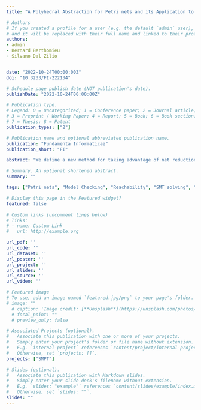 ```yaml
---
title: "A Polyhedral Abstraction for Petri nets and its Application to SMT-Based Model Checking"

# Authors
# If you created a profile for a user (e.g. the default `admin` user), write the username (folder name) here 
# and it will be replaced with their full name and linked to their profile.
authors:
- admin
- Bernard Berthomieu
- Silvano Dal Zilio


date: "2022-10-24T00:00:00Z"
doi: "10.3233/FI-222134"

# Schedule page publish date (NOT publication's date).
publishDate: "2022-10-24T00:00:00Z"

# Publication type.
# Legend: 0 = Uncategorized; 1 = Conference paper; 2 = Journal article;
# 3 = Preprint / Working Paper; 4 = Report; 5 = Book; 6 = Book section;
# 7 = Thesis; 8 = Patent
publication_types: ["2"]

# Publication name and optional abbreviated publication name.
publication: "Fundamenta Informaticae"
publication_short: "FI"

abstract: "We define a new method for taking advantage of net reductions in combination with a SMT-based model checker. Our approach consists in transforming a reachability problem about some Petri net, into the verification of an updated reachability property on a reduced version of this net. This method relies on a new state space abstraction based on systems of constraints, called polyhedral abstraction. We prove the correctness of this method using a new notion of equivalence between nets. We provide a complete framework to define and check the correctness of equivalence judgements; prove that this relation is a congruence; and give examples of basic equivalence relations that derive from structural reductions. Our approach has been implemented in a tool, named SMPT, that provides two main procedures: Bounded Model Checking (BMC) and Property Directed Reachability (PDR). Each procedure has been adapted in order to use reductions and to work with arbitrary Petri nets. We tested SMPT on a large collection of queries used in the Model Checking Contest. Our experimental results show that our approach works well, even when we only have a moderate amount of reductions."

# Summary. An optional shortened abstract.
summary: ""

tags: ["Petri nets", "Model Checking", "Reachability", "SMT solving", "Abstraction techniques"]

# Display this page in the Featured widget?
featured: false

# Custom links (uncomment lines below)
# links:
# - name: Custom Link
#   url: http://example.org

url_pdf: ''
url_code: ''
url_dataset: ''
url_poster: ''
url_project: ''
url_slides: ''
url_source: ''
url_video: ''

# Featured image
# To use, add an image named `featured.jpg/png` to your page's folder. 
# image: ""
  # caption: 'Image credit: [**Unsplash**](https://unsplash.com/photos/pLCdAaMFLTE)'
  # focal_point: ""
  # preview_only: false

# Associated Projects (optional).
#   Associate this publication with one or more of your projects.
#   Simply enter your project's folder or file name without extension.
#   E.g. `internal-project` references `content/project/internal-project/index.md`.
#   Otherwise, set `projects: []`.
projects: ["SMPT"]

# Slides (optional).
#   Associate this publication with Markdown slides.
#   Simply enter your slide deck's filename without extension.
#   E.g. `slides: "example"` references `content/slides/example/index.md`.
#   Otherwise, set `slides: ""`.
slides: ""
---
```

